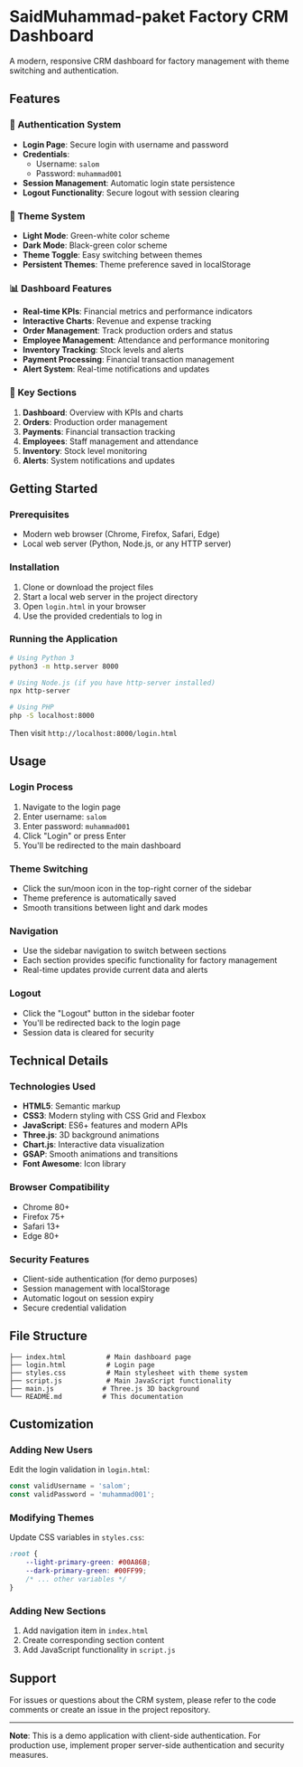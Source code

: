 # SaidMuhammad-paket Factory CRM Dashboard

A modern, responsive CRM dashboard for factory management with theme switching and authentication.

## Features

### 🔐 Authentication System
- **Login Page**: Secure login with username and password
- **Credentials**: 
  - Username: `salom`
  - Password: `muhammad001`
- **Session Management**: Automatic login state persistence
- **Logout Functionality**: Secure logout with session clearing

### 🎨 Theme System
- **Light Mode**: Green-white color scheme
- **Dark Mode**: Black-green color scheme
- **Theme Toggle**: Easy switching between themes
- **Persistent Themes**: Theme preference saved in localStorage

### 📊 Dashboard Features
- **Real-time KPIs**: Financial metrics and performance indicators
- **Interactive Charts**: Revenue and expense tracking
- **Order Management**: Track production orders and status
- **Employee Management**: Attendance and performance monitoring
- **Inventory Tracking**: Stock levels and alerts
- **Payment Processing**: Financial transaction management
- **Alert System**: Real-time notifications and updates

### 🎯 Key Sections
1. **Dashboard**: Overview with KPIs and charts
2. **Orders**: Production order management
3. **Payments**: Financial transaction tracking
4. **Employees**: Staff management and attendance
5. **Inventory**: Stock level monitoring
6. **Alerts**: System notifications and updates

## Getting Started

### Prerequisites
- Modern web browser (Chrome, Firefox, Safari, Edge)
- Local web server (Python, Node.js, or any HTTP server)

### Installation
1. Clone or download the project files
2. Start a local web server in the project directory
3. Open `login.html` in your browser
4. Use the provided credentials to log in

### Running the Application
```bash
# Using Python 3
python3 -m http.server 8000

# Using Node.js (if you have http-server installed)
npx http-server

# Using PHP
php -S localhost:8000
```

Then visit `http://localhost:8000/login.html`

## Usage

### Login Process
1. Navigate to the login page
2. Enter username: `salom`
3. Enter password: `muhammad001`
4. Click "Login" or press Enter
5. You'll be redirected to the main dashboard

### Theme Switching
- Click the sun/moon icon in the top-right corner of the sidebar
- Theme preference is automatically saved
- Smooth transitions between light and dark modes

### Navigation
- Use the sidebar navigation to switch between sections
- Each section provides specific functionality for factory management
- Real-time updates provide current data and alerts

### Logout
- Click the "Logout" button in the sidebar footer
- You'll be redirected back to the login page
- Session data is cleared for security

## Technical Details

### Technologies Used
- **HTML5**: Semantic markup
- **CSS3**: Modern styling with CSS Grid and Flexbox
- **JavaScript**: ES6+ features and modern APIs
- **Three.js**: 3D background animations
- **Chart.js**: Interactive data visualization
- **GSAP**: Smooth animations and transitions
- **Font Awesome**: Icon library

### Browser Compatibility
- Chrome 80+
- Firefox 75+
- Safari 13+
- Edge 80+

### Security Features
- Client-side authentication (for demo purposes)
- Session management with localStorage
- Automatic logout on session expiry
- Secure credential validation

## File Structure
```
├── index.html          # Main dashboard page
├── login.html          # Login page
├── styles.css          # Main stylesheet with theme system
├── script.js           # Main JavaScript functionality
├── main.js            # Three.js 3D background
└── README.md          # This documentation
```

## Customization

### Adding New Users
Edit the login validation in `login.html`:
```javascript
const validUsername = 'salom';
const validPassword = 'muhammad001';
```

### Modifying Themes
Update CSS variables in `styles.css`:
```css
:root {
    --light-primary-green: #00A86B;
    --dark-primary-green: #00FF99;
    /* ... other variables */
}
```

### Adding New Sections
1. Add navigation item in `index.html`
2. Create corresponding section content
3. Add JavaScript functionality in `script.js`

## Support

For issues or questions about the CRM system, please refer to the code comments or create an issue in the project repository.

---

**Note**: This is a demo application with client-side authentication. For production use, implement proper server-side authentication and security measures.
